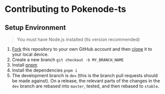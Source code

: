 # Contributing to Pokenode-ts

## Setup Environment

> You must have Node.js installed (lts version recommended)

1. [Fork](https://help.github.com/articles/fork-a-repo/) this repository to your own GitHub account and then [clone](https://help.github.com/articles/cloning-a-repository/) it to your local device.
2. Create a new branch `git checkout -b MY_BRANCH_NAME`
3. Install [pnpm](https://pnpm.io/installation)
4. Install the dependencies `pnpm i`
5. The development branch is `dev` (this is the branch pull requests should be made against). On a release, the relevant parts of the changes in the `dev` branch are rebased into `master`, tested, and then rebased to `stable`.
